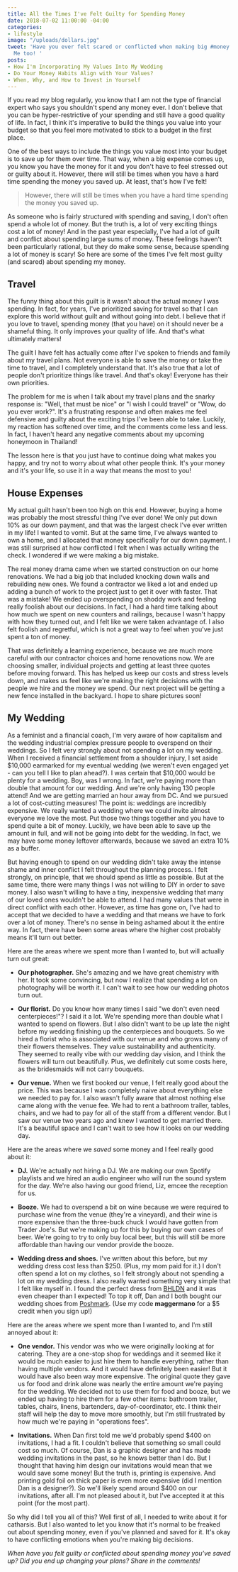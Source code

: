 ```yaml
---
title: All the Times I've Felt Guilty for Spending Money
date: 2018-07-02 11:00:00 -04:00
categories:
- lifestyle
image: "/uploads/dollars.jpg"
tweet: 'Have you ever felt scared or conflicted when making big #money decisions?
  Me too! '
posts:
- How I'm Incorporating My Values Into My Wedding
- Do Your Money Habits Align with Your Values?
- When, Why, and How to Invest in Yourself
---
```


If you read my blog regularly, you know that I am not the type of financial expert who says you shouldn't spend any money ever. I don't believe that you can be hyper-restrictive of your spending and still have a good quality of life. In fact, I think it's imperative to build the things you value into your budget so that you feel more motivated to stick to a budget in the first place.

One of the best ways to include the things you value most into your budget is to save up for them over time. That way, when a big expense comes up, you know you have the money for it and you don't have to feel stressed out or guilty about it. However, there will still be times when you have a hard time spending the money you saved up. At least, that's how I've felt!

> However, there will still be times when you have a hard time spending the money you saved up.

As someone who is fairly structured with spending and saving, I don't often spend a whole lot of money. But the truth is, a lot of very exciting things cost a lot of money! And in the past year especially, I've had a lot of guilt and conflict about spending large sums of money. These feelings haven't been particularly rational, but they do make some sense, because spending a lot of money is scary! So here are some of the times I've felt most guilty (and scared) about spending my money.

## Travel

The funny thing about this guilt is it wasn't about the actual money I was spending. In fact, for years, I've prioritized saving for travel so that I can explore this world without guilt and without going into debt. I believe that if you love to travel, spending money (that you have) on it should never be a shameful thing. It only improves your quality of life. And that's what ultimately matters!

The guilt I have felt has actually come after I've spoken to friends and family about my travel plans. Not everyone is able to save the money or take the time to travel, and I completely understand that. It's also true that a lot of people don't prioritize things like travel. And that's okay! Everyone has their own priorities.

The problem for me is when I talk about my travel plans and the snarky response is: "Well, that must be nice" or "I wish I could travel" or "Wow, do you ever work?". It's a frustrating response and often makes me feel defensive and guilty about the exciting trips I've been able to take. Luckily, my reaction has softened over time, and the comments come less and less. In fact, I haven't heard any negative comments about my upcoming honeymoon in Thailand! 

The lesson here is that you just have to continue doing what makes you happy, and try not to worry about what other people think. It's your money and it's your life, so use it in a way that means the most to you!

## House Expenses

My actual guilt hasn't been too high on this end. However, buying a home was probably the most stressful thing I've ever done! We only put down 10% as our down payment, and that was the largest check I've ever written in my life! I wanted to vomit. But at the same time, I've always wanted to own a home, and I allocated that money specifically for our down payment. I was still surprised at how conflicted I felt when I was actually writing the check. I wondered if we were making a big mistake. 

The real money drama came when we started construction on our home renovations. We had a big job that included knocking down walls and rebuilding new ones. We found a contractor we liked a lot and ended up adding a bunch of work to the project just to get it over with faster. That was a mistake! We ended up overspending on shoddy work and feeling really foolish about our decisions. In fact, I had a hard time talking about how much we spent on new counters and railings, because I wasn't happy with how they turned out, and I felt like we were taken advantage of. I also felt foolish and regretful, which is not a great way to feel when you've just spent a ton of money.

That was definitely a learning experience, because we are much more careful with our contractor choices and home renovations now. We are choosing smaller, individual projects and getting at least three quotes before moving forward. This has helped us keep our costs and stress levels down, and makes us feel like we're making the right decisions with the people we hire and the money we spend. Our next project will be getting a new fence installed in the backyard. I hope to share pictures soon!

## My Wedding

As a feminist and a financial coach, I'm very aware of how capitalism and the wedding industrial complex pressure people to overspend on their weddings. So I felt very strongly about not spending a lot on my wedding. When I received a financial settlement from a shoulder injury, I set aside $10,000 earmarked for my eventual wedding (we weren't even engaged yet - can you tell I like to plan ahead?). I was certain that $10,000 would be plenty for a wedding. Boy, was I wrong. In fact, we're paying more than double that amount for our wedding. And we're only having 130 people attend! And we are getting married an hour away from DC. And we pursued a lot of cost-cutting measures! The point is: weddings are incredibly expensive. We really wanted a wedding where we could invite almost everyone we love the most. Put those two things together and you have to spend quite a bit of money. Luckily, we have been able to save up the amount in full, and will not be going into debt for the wedding. In fact, we may have some money leftover afterwards, because we saved an extra 10% as a buffer.

But having enough to spend on our wedding didn't take away the intense shame and inner conflict I felt throughout the planning process. I felt strongly, on principle, that we should spend as little as possible. But at the same time, there were many things I was not willing to DIY in order to save money. I also wasn't willing to have a tiny, inexpensive wedding that many of our loved ones wouldn't be able to attend. I had many values that were in direct conflict with each other. However, as time has gone on, I've had to accept that we decided to have a wedding and that means we have to fork over a lot of money. There's no sense in being ashamed about it the entire way. In fact, there have been some areas where the higher cost probably means it'll turn out better.

Here are the areas where we spent more than I wanted to, but will actually turn out great:

* **Our photographer.** She's amazing and we have great chemistry with her. It took some convincing, but now I realize that spending a lot on photography will be worth it. I can't wait to see how our wedding photos turn out.

* **Our florist.** Do you know how many times I said "we don't even need centerpieces!"? I said it a lot. We're spending more than double what I wanted to spend on flowers. But I also didn't want to be up late the night before my wedding finishing up the centerpieces and bouquets. So we hired a florist who is associated with our venue and who grows many of their flowers themselves. They value sustainability and authenticity. They seemed to really vibe with our wedding day vision, and I think the flowers will turn out beautifully. Plus, we definitely cut some costs here, as the bridesmaids will not carry bouquets.

* **Our venue.** When we first booked our venue, I felt really good about the price. This was because I was completely naive about everything else we needed to pay for. I also wasn't fully aware that almost nothing else came along with the venue fee. We had to rent a bathroom trailer, tables, chairs, and we had to pay for all of the staff from a different vendor. But I saw our venue two years ago and knew I wanted to get married there. It's a beautiful space and I can't wait to see how it looks on our wedding day.

Here are the areas where we *saved* some money and I feel really good about it:

* **DJ.** We're actually not hiring a DJ. We are making our own Spotify playlists and we hired an audio engineer who will run the sound system for the day. We're also having our good friend, Liz, emcee the reception for us.

* **Booze.** We had to overspend a bit on wine because we were required to purchase wine from the venue (they're a vineyard), and their wine is more expensive than the three-buck chuck I would have gotten from Trader Joe's. But we're making up for this by buying our own cases of beer. We're going to try to only buy local beer, but this will still be more affordable than having our vendor provide the booze.

* **Wedding dress and shoes.** I've written about this before, but my wedding dress cost less than $250. (Plus, my mom paid for it.) I don't often spend a lot on my clothes, so I felt strongly about not spending a lot on my wedding dress. I also really wanted something very simple that I felt like myself in. I found the perfect dress from [BHLDN](https://www.bhldn.com/) and it was even cheaper than I expected! To top it off, Dan and I both bought our wedding shoes from [Poshmark](http://www.poshmark.com). (Use my code **maggermano** for a $5 credit when you sign up!)

Here are the areas where we spent more than I wanted to, and I'm still annoyed about it:

* **One vendor.** This vendor was who we were originally looking at for catering. They are a one-stop shop for weddings and it seemed like it would be much easier to just hire them to handle everything, rather than having multiple vendors. And it would have definitely been easier! But it would have also been way more expensive. The original quote they gave us for food and drink alone was nearly the entire amount we're paying for the wedding. We decided not to use them for food and booze, but we ended up having to hire them for a few other items: bathroom trailer, tables, chairs, linens, bartenders, day-of-coordinator, etc. I think their staff will help the day to move more smoothly, but I'm still frustrated by how much we're paying in "operations fees".

* **Invitations.** When Dan first told me we'd probably spend $400 on invitations, I had a fit. I couldn't believe that something so small could cost so much. Of course, Dan is a graphic designer and has made wedding invitations in the past, so he knows better than I do. But I thought that having him design our invitations would mean that we would save some money! But the truth is, printing is expensive. And printing gold foil on thick paper is even more expensive (did I mention Dan is a designer?). So we'll likely spend around $400 on our invitations, after all. I'm not pleased about it, but I've accepted it at this point (for the most part).

So why did I tell you all of this? Well first of all, I needed to write about it for catharsis. But I also wanted to let you know that it's normal to be freaked out about spending money, even if you've planned and saved for it. It's okay to have conflicting emotions when you're making big decisions. 

*When have you felt guilty or conflicted about spending money you've saved up? Did you end up changing your plans? Share in the comments!*